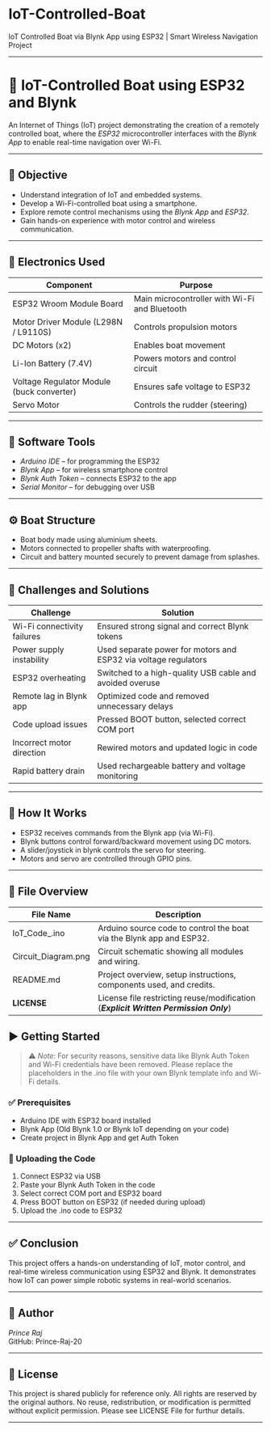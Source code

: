 # IoT-Controlled-Boat
IoT Controlled Boat via Blynk App using ESP32 | Smart Wireless Navigation Project

---

# 🚤 IoT-Controlled Boat using ESP32 and Blynk

An Internet of Things (IoT) project demonstrating the creation of a remotely controlled boat, where the *ESP32* microcontroller interfaces with the *Blynk App* to enable real-time navigation over Wi-Fi.

---

## 🎯 Objective

- Understand integration of IoT and embedded systems.
- Develop a Wi-Fi-controlled boat using a smartphone.
- Explore remote control mechanisms using the *Blynk App* and *ESP32*.
- Gain hands-on experience with motor control and wireless communication.

---

## 🧰 Electronics Used

| Component                      | Purpose                                           |
|--------------------------------|---------------------------------------------------|
| ESP32 Wroom Module Board      | Main microcontroller with Wi-Fi and Bluetooth     |
| Motor Driver Module (L298N / L9110S) | Controls propulsion motors                 |
| DC Motors (x2)                | Enables boat movement                             |
| Li-Ion Battery (7.4V)         | Powers motors and control circuit                 |
| Voltage Regulator Module (buck converter)       | Ensures safe voltage to ESP32   |
| Servo Motor                   | Controls the rudder (steering)                    |

---

## 📱 Software Tools

- *Arduino IDE* – for programming the ESP32  
- *Blynk App* – for wireless smartphone control  
- *Blynk Auth Token* – connects ESP32 to the app  
- *Serial Monitor* – for debugging over USB

---

## ⚙ Boat Structure

- Boat body made using aluminium sheets.
- Motors connected to propeller shafts with waterproofing.
- Circuit and battery mounted securely to prevent damage from splashes.

---

## 🧪 Challenges and Solutions

| Challenge                     | Solution                                                                 |
|------------------------------|--------------------------------------------------------------------------|
| Wi-Fi connectivity failures  | Ensured strong signal and correct Blynk tokens                          |
| Power supply instability     | Used separate power for motors and ESP32 via voltage regulators         |
| ESP32 overheating            | Switched to a high-quality USB cable and avoided overuse               |
| Remote lag in Blynk app      | Optimized code and removed unnecessary delays                          |
| Code upload issues           | Pressed BOOT button, selected correct COM port                        |
| Incorrect motor direction    | Rewired motors and updated logic in code                               |
| Rapid battery drain          | Used rechargeable battery and voltage monitoring                       |

---

## 🔄 How It Works

- ESP32 receives commands from the Blynk app (via Wi-Fi).
- Blynk buttons control forward/backward movement using DC motors.
- A slider/joystick in blynk controls the servo for steering.
- Motors and servo are controlled through GPIO pins.

---

## 📂 File Overview

| File Name       | Description                                                                 |
|--------------------------|-----------------------------------------------------------------------------|
| IoT_Code_.ino   | Arduino source code to control the boat via the Blynk app and ESP32.       |
| Circuit_Diagram.png    | Circuit schematic showing all modules and wiring.                          |
| README.md              | Project overview, setup instructions, components used, and credits.        |
| **LICENSE**                | License file restricting reuse/modification (***Explicit Written Permission Only***)         |

## ▶ Getting Started

> ⚠ *Note*: For security reasons, sensitive data like Blynk Auth Token and Wi-Fi credentials have been removed. Please replace the placeholders in the .ino file with your own Blynk template info and Wi-Fi details.

### ✅ Prerequisites
- Arduino IDE with ESP32 board installed
- Blynk App (Old Blynk 1.0 or Blynk IoT depending on your code)
- Create project in Blynk App and get Auth Token

### 🚀 Uploading the Code
1. Connect ESP32 via USB
2. Paste your Blynk Auth Token in the code
3. Select correct COM port and ESP32 board
4. Press BOOT button on ESP32 (if needed during upload)
5. Upload the .ino code to ESP32

---

## ✅ Conclusion

This project offers a hands-on understanding of IoT, motor control, and real-time wireless communication using ESP32 and Blynk. It demonstrates how IoT can power simple robotic systems in real-world scenarios.

---

## 👤 Author

*Prince Raj*  
GitHub: Prince-Raj-20

---

## 📜 License

This project is shared publicly for reference only. All rights are reserved by the original authors. No reuse, redistribution, or modification is permitted without explicit permission.
Please see LICENSE File for furthur details.

---
